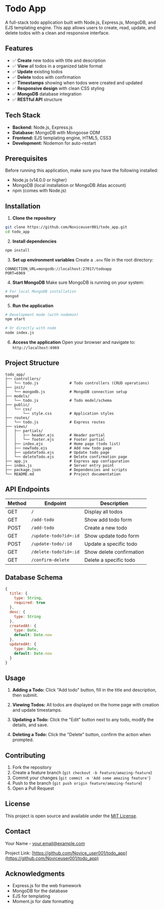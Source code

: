 # Todo App

A full-stack todo application built with Node.js, Express.js, MongoDB, and EJS templating engine. This app allows users to create, read, update, and delete todos with a clean and responsive interface.

## Features

- ✅ **Create** new todos with title and description
- ✅ **View** all todos in a organized table format
- ✅ **Update** existing todos
- ✅ **Delete** todos with confirmation
- ✅ **Timestamps** showing when todos were created and updated
- ✅ **Responsive design** with clean CSS styling
- ✅ **MongoDB** database integration
- ✅ **RESTful API** structure

## Tech Stack

- **Backend:** Node.js, Express.js
- **Database:** MongoDB with Mongoose ODM
- **Frontend:** EJS templating engine, HTML5, CSS3
- **Development:** Nodemon for auto-restart

## Prerequisites

Before running this application, make sure you have the following installed:

- Node.js (v14.0.0 or higher)
- MongoDB (local installation or MongoDB Atlas account)
- npm (comes with Node.js)

## Installation

1. **Clone the repository**
```bash
git clone https://github.com/Noviceuser001/todo_app.git
cd todo_app
```

2. **Install dependencies**
```bash
npm install
```

3. **Set up environment variables**
Create a `.env` file in the root directory:
```env
CONNECTION_URL=mongodb://localhost:27017/todoapp
PORT=6969
```

4. **Start MongoDB**
Make sure MongoDB is running on your system:
```bash
# For local MongoDB installation
mongod
```

5. **Run the application**
```bash
# Development mode (with nodemon)
npm start

# Or directly with node
node index.js
```

6. **Access the application**
Open your browser and navigate to: `http://localhost:6969`

## Project Structure

```
todo_app/
├── controllers/
│   └── todo.js              # Todo controllers (CRUD operations)
├── init/
│   └── mongodb.js           # MongoDB connection setup
├── models/
│   └── todo.js              # Todo model/schema
├── public/
│   └── css/
│       └── style.css        # Application styles
├── routes/
│   └── todo.js              # Express routes
├── views/
│   ├── partials/
│   │   ├── header.ejs       # Header partial
│   │   └── footer.ejs       # Footer partial
│   ├── index.ejs            # Home page (todo list)
│   ├── newTodo.ejs          # Add new todo page
│   ├── updateTodo.ejs       # Update todo page
│   └── deleteTodo.ejs       # Delete confirmation page
├── app.js                   # Express app configuration
├── index.js                 # Server entry point
├── package.json             # Dependencies and scripts
└── README.md                # Project documentation
```

## API Endpoints

| Method | Endpoint | Description |
|--------|----------|-------------|
| GET | `/` | Display all todos |
| GET | `/add-todo` | Show add todo form |
| POST | `/add-todo` | Create a new todo |
| GET | `/update-todo?id=:id` | Show update todo form |
| POST | `/update-todo/:id` | Update a specific todo |
| GET | `/delete-todo?id=:id` | Show delete confirmation |
| GET | `/confirm-delete` | Delete a specific todo |

## Database Schema

```javascript
{
  title: {
    type: String,
    required: true
  },
  desc: {
    type: String
  },
  createdAt: {
    type: Date,
    default: Date.now
  },
  updatedAt: {
    type: Date,
    default: Date.now
  }
}
```

## Usage

1. **Adding a Todo:** Click "Add todo" button, fill in the title and description, then submit.

2. **Viewing Todos:** All todos are displayed on the home page with creation and update timestamps.

3. **Updating a Todo:** Click the "Edit" button next to any todo, modify the details, and save.

4. **Deleting a Todo:** Click the "Delete" button, confirm the action when prompted.

## Contributing

1. Fork the repository
2. Create a feature branch (`git checkout -b feature/amazing-feature`)
3. Commit your changes (`git commit -m 'Add some amazing feature'`)
4. Push to the branch (`git push origin feature/amazing-feature`)
5. Open a Pull Request

## License

This project is open source and available under the [MIT License](LICENSE).

## Contact

Your Name - your.email@example.com

Project Link: [https://github.com/Novice_user001/todo_app](https://github.com/Noviceuser001/todo_app)

## Acknowledgments

- Express.js for the web framework
- MongoDB for the database
- EJS for templating
- Moment.js for date formatting
